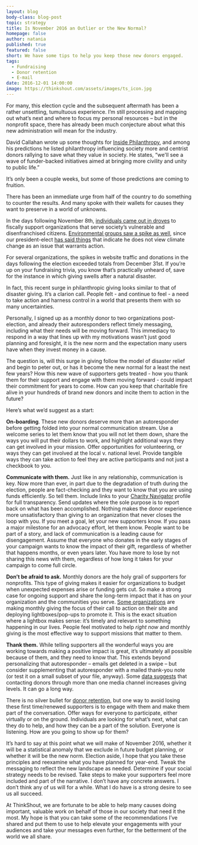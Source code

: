 ```yaml
---
layout: blog
body-class: blog-post
topic: strategy
title: Is November 2016 an Outlier or the New Normal?
homepage: false
author: natania  
published: true
featured: false
short: We have some tips to help you keep those new donors engaged.
tags:
  - Fundraising
  - Donor retention
  - E-mail
date: 2016-12-01 14:00:00
image: https://thinkshout.com/assets/images/ts_icon.jpg
---
```

For many, this election cycle and the subsequent aftermath has been a rather unsettling, tumultuous experience. I’m still processing and mapping out what’s next and where to focus my personal resources – but in the nonprofit space, there has already been much conjecture about what this new administration will mean for the industry. 

David Callahan wrote up some thoughts for [Inside Philanthropy](http://www.insidephilanthropy.com/home/2016/11/9/philanthropy-in-the-age-of-trump-five-predictions), and among his predictions he listed philanthropy influencing society more and centrist donors rallying to save what they value in society. He states, “we'll see a wave of funder-backed initiatives aimed at bringing more civility and unity to public life.”

It’s only been a couple weeks, but some of those predictions are coming to fruition. 

There has been an immediate urge from half of the country to do something to counter the results. And many spoke with their wallets for causes they want to preserve in a world of unknowns.

In the days following November 8th, [individuals came out in droves](http://www.theatlantic.com/business/archive/2016/11/donald-trump-donations/507668/) to fiscally support organizations that serve society’s vulnerable and disenfranchised citizens. [Environmental groups saw a spike as well](http://www.nytimes.com/2016/11/18/us/politics/nonprofit-donations-trump.html?_r=0), since our president-elect [has said things](http://www.cbsnews.com/pictures/wild-donald-trump-quotes/13/) that indicate he does not view climate change as an issue that warrants action. 

For several organizations, the spikes in website traffic and donations in the days following the election exceeded totals from December 31st. If you’re up on your fundraising trivia, you know that’s practically unheard of, save for the instance in which giving swells after a natural disaster.

In fact, this recent surge in philanthropic giving looks similar to that of disaster giving. It’s a clarion call. People felt - and continue to feel - a need to take action and harness control in a world that presents them with so many uncertainties. 

Personally, I signed up as a monthly donor to two organizations post-election, and already their autoresponders reflect timely messaging, including what their needs will be moving forward. This immediacy to respond in a way that lines up with my motivations wasn’t just good planning and foresight, it is the new norm and the expectation many users have when they invest money in a cause.
 
The question is, will this surge in giving follow the model of disaster relief and begin to peter out, or has it become the new normal for a least the next few years? How this new wave of supporters gets treated - how you thank them for their support and engage with them moving forward - could impact their commitment for years to come. How can you keep that charitable fire alive in your hundreds of brand new donors and incite them to action in the future?

Here’s what we’d suggest as a start:

**On-boarding**. These new donors deserve more than an autoresponder before getting folded into your normal communication stream. Use a welcome series to let them know that you will not let them down, share the ways you will put their dollars to work, and highlight additional ways they can get involved in your mission. Offer opportunities for volunteering, or ways they can get involved at the local v. national level. Provide tangible ways they can take action to feel they are active participants and not just a checkbook to you. 

**Communicate with them.** Just like in any relationship, communication is key. Now more than ever, in part due to the degradation of truth during the election, people are fact-checking and they want to know that you are using funds efficiently. So tell them. Include links to your [Charity Navigator](http://www.charitynavigator.org/) profile for full transparency. Send updates where the sole purpose is to report back on what has been accomplished. Nothing makes the donor experience more unsatisfactory than giving to an organization that never closes the loop with you. If you meet a goal, let your new supporters know. If you pass a major milestone for an advocacy effort, let them know. People want to be part of a story, and lack of communication is a leading cause for disengagement. Assume that everyone who donates in the early stages of your campaign wants to know the impact of their gift, regardless of whether that happens months, or even years later. You have more to lose by not sharing this news with them, regardless of how long it takes for your campaign to come full circle.

**Don’t be afraid to ask.** Monthly donors are the holy grail of supporters for nonprofits. This type of giving makes it easier for organizations to budget when unexpected expenses arise or funding gets cut. So make a strong case for ongoing support and share the long-term impact that it has on your organization and the communities you serve. [Some organizations](https://www.nrdc.org/) are making monthly giving the focus of their call to action on their site and deploying lightboxes/pop-ups to promote it. This is the exact situation where a lightbox makes sense: it’s timely and relevant to something happening in our lives. People feel motivated to help *right now* and monthly giving is the most effective way to support missions that matter to them. 

**Thank them.** While telling supporters all the wonderful ways you are working towards making a positive impact is great, it’s ultimately all possible because of them, and they need to know that. This extends beyond personalizing that autoresponder – emails get deleted in a swipe – but consider supplementing that autoresponder with a mailed thank-you note (or test it on a small subset of your file, anyway). Some [data suggests](http://www.thenonprofittimes.com/management-tips/channels-equal-revenue/) that contacting donors through more than one media channel increases giving levels. It can go a long way. 

There is no silver bullet for [donor retention](https://thinkshout.com/blog/2016/05/roadmap-to-retention/), but one way to avoid losing these first time/renewed supporters is to engage with them and make them part of the conversation. Offer ways for everyone to participate, either virtually or on the ground. Individuals are looking for what’s next, what can they do to help, and how they can be a part of the solution. Everyone is listening. How are you going to show up for them? 

It’s hard to say at this point what we will make of November 2016, whether it will be a statistical anomaly that we exclude in future budget planning, or whether it will be the new norm. Election aside, I hope that you take these principles and reexamine what you have planned for year-end. Tweak the messaging to reflect the new landscape as needed. Determine if your social strategy needs to be revised. Take steps to make your supporters feel more included and part of the narrative. I don’t have any concrete answers. I don’t think any of us will for a while. What I do have is a strong desire to see us all succeed. 

At ThinkShout, we are fortunate to be able to help many causes doing important, valuable work on behalf of those in our society that need it the most. My hope is that you can take some of the recommendations I’ve shared and put them to use to help elevate your engagements with your audiences and take your messages even further, for the betterment of the world we all share.
